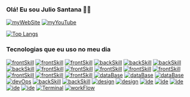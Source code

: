 ### Olá! Eu sou Julio Santana ✋🏾

<div style={display:flex}>




[![myWebSite](https://img.shields.io/badge/MyWebSite-up-green.svg)](https://juliocv.netlify.app/)
[![myYouTube](https://img.shields.io/badge/YouTube-FF0000?style=for-the-badge&logo=youtube&logoColor=white)](https://www.youtube.com/channel/UCRc2VF0zwDMvIGFQCGwqSFQ)

</div>

[![Top Langs](https://github-readme-stats.vercel.app/api/top-langs/?username=reita009&layout=pie)](https://github.com/reita009?tab=repositories)


### Tecnologias que eu uso no meu dia

[![frontSkill](https://img.shields.io/badge/HTML5-E34F26?style=for-the-badge&logo=html5&logoColor=white)]()
[![frontSkill](https://img.shields.io/badge/CSS3-1572B6?style=for-the-badge&logo=css3&logoColor=white)]()
[![frontSkill](	https://img.shields.io/badge/JavaScript-323330?style=for-the-badge&logo=javascript&logoColor=F7DF1E)]()
[![backSkill](	https://img.shields.io/badge/Node.js-43853D?style=for-the-badge&logo=node.js&logoColor=white)]()
[![backSkill](https://img.shields.io/badge/TypeScript-007ACC?style=for-the-badge&logo=typescript&logoColor=white)]()
[![backSkill](https://img.shields.io/badge/PHP-777BB4?style=for-the-badge&logo=php&logoColor=white)]()
[![backSkill](https://img.shields.io/badge/Express.js-404D59?style=for-the-badge)]()
[![frontSkill](	https://img.shields.io/badge/React-20232A?style=for-the-badge&logo=react&logoColor=61DAFB)]()
[![frontSkill](	https://img.shields.io/badge/React_Native-20232A?style=for-the-badge&logo=react&logoColor=61DAFB)]()
[![frontSkill](https://img.shields.io/badge/Angular-DD0031?style=for-the-badge&logo=angular&logoColor=white)]()
[![frontSkill](https://img.shields.io/badge/Tailwind_CSS-38B2AC?style=for-the-badge&logo=tailwind-css&logoColor=white)]()
[![frontSkill](https://img.shields.io/badge/Bootstrap-563D7C?style=for-the-badge&logo=bootstrap&logoColor=white)]()
[![frontSkill](https://img.shields.io/badge/styled--components-DB7093?style=for-the-badge&logo=styled-components&logoColor=white)]()
[![frontSkill](https://img.shields.io/badge/Material--UI-0081CB?style=for-the-badge&logo=material-ui&logoColor=white)]()
[![frontSkill](https://img.shields.io/badge/React_Router-CA4245?style=for-the-badge&logo=react-router&logoColor=white)]()
[![dataBase](https://img.shields.io/badge/MySQL-00000F?style=for-the-badge&logo=mysql&logoColor=white)]()
[![dataBase](https://img.shields.io/badge/PostgreSQL-316192?style=for-the-badge&logo=postgresql&logoColor=white)]()
[![dataBase](	https://img.shields.io/badge/MongoDB-4EA94B?style=for-the-badge&logo=mongodb&logoColor=white)]()
[![devOps](https://img.shields.io/badge/Netlify-00C7B7?style=for-the-badge&logo=netlify&logoColor=white)]()
[![backSkill](https://img.shields.io/badge/sequelize-323330?style=for-the-badge&logo=sequelize&logoColor=blue)]()
[![backSkill](https://img.shields.io/badge/Sequelize-52B0E7?style=for-the-badge&logo=Sequelize&logoColor=white)]()
[![design](https://img.shields.io/badge/Figma-F24E1E?style=for-the-badge&logo=figma&logoColor=white)]()
[![design](https://img.shields.io/badge/Adobe%20XD-470137?style=for-the-badge&logo=Adobe%20XD&logoColor=#FF61F6)]()
[![ide](https://img.shields.io/badge/Android_Studio-3DDC84?style=for-the-badge&logo=android-studio&logoColor=white)]()
[![ide](https://img.shields.io/badge/sublime_text-%23575757.svg?&style=for-the-badge&logo=sublime-text&logoColor=important)]()
[![ide](https://img.shields.io/badge/Visual_Studio_Code-0078D4?style=for-the-badge&logo=visual%20studio%20code&logoColor=white)]()
[![ide](https://img.shields.io/badge/eslint-3A33D1?style=for-the-badge&logo=eslint&logoColor=white)]()
[![ide](https://img.shields.io/badge/prettier-1A2C34?style=for-the-badge&logo=prettier&logoColor=F7BA3E)]()
[![Terminal](https://img.shields.io/badge/GIT-E44C30?style=for-the-badge&logo=git&logoColor=white)]()
[![workFlow](https://img.shields.io/badge/Jira-0052CC?style=for-the-badge&logo=Jira&logoColor=white)]()
